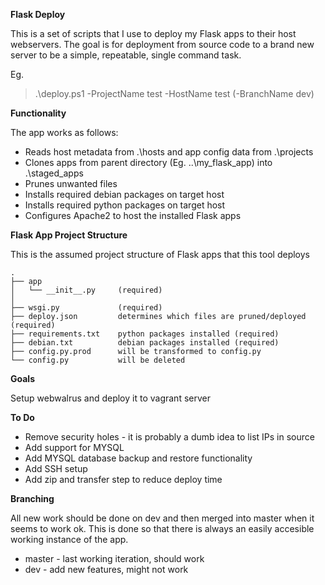 **Flask Deploy**

This is a set of scripts that I use to deploy my Flask apps to their host webservers. The goal is for deployment from source code to a brand new server to be a simple, repeatable, single command task.

Eg.
> .\deploy.ps1 -ProjectName test -HostName test (-BranchName dev)

**Functionality**

The app works as follows:
* Reads host metadata from .\hosts and app config data from .\projects
* Clones apps from parent directory (Eg. ..\my_flask_app) into .\staged_apps
* Prunes unwanted files
* Installs required debian packages on target host
* Installs required python packages on target host
* Configures Apache2 to host the installed Flask apps

**Flask App Project Structure**

This is the assumed project structure of Flask apps that this tool deploys
```
.
├── app
│   └── __init__.py     (required)
│
├── wsgi.py             (required)
├── deploy.json         determines which files are pruned/deployed (required)
├── requirements.txt    python packages installed (required)
├── debian.txt          debian packages installed (required) 
├── config.py.prod      will be transformed to config.py
└── config.py           will be deleted
```

**Goals**

Setup webwalrus and deploy it to vagrant server

**To Do**
  
* Remove security holes - it is probably a dumb idea to list IPs in source
* Add support for MYSQL
* Add MYSQL database backup and restore functionality
* Add SSH setup
* Add zip and transfer step to reduce deploy time

**Branching**

All new work should be done on dev and then merged into master when it seems to work ok. This is done so that there is always an easily accesible working instance of the app.

* master    - last working iteration, should work
* dev       - add new features, might not work
